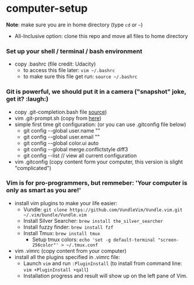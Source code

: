# computer-setup

**Note**: make sure you are in home directory (type `cd` or `~`)  
* All-Inclusive option: clone this repo and move all files to home directory

### Set up your shell / terminal / bash environment
* copy .bashrc (file credit: Udacity)
  * to access this file later: `vim ~/.bashrc`
  * to make sure this file get run: `source ~/.bashrc`

### Git is powerful, we should put it in a camera ("snapshot" joke, get it? :laugh:)
* copy .git-completion.bash file [source](https://raw.githubusercontent.com/git/git/master/contrib/completion/git-completion.bash))
* vim .git-prompt.sh (copy from [here](https://raw.githubusercontent.com/git/git/master/contrib/completion/git-prompt.sh))
* simple first time git configuration: (or you can use .gitconfig file below)
  * git config --global user.name "<Your-Full-Name>"
  * git config --global user.email "<your-email-address>"
  * git config --global color.ui auto
  * git config --global merge.conflictstyle diff3
  * git config --list // view all current configuration
* vim .gitconfig (copy content form your computer, this version is slight "complicated")

### Vim is for pro-programmers, but remmeber: 'Your computer is only as smart as you are!'
* install vim plugins to make your life easier:
  * Vundle: `git clone https://github.com/VundleVim/Vundle.vim.git ~/.vim/bundle/Vundle.vim`
  * Install Silver Searcher: `brew install the_silver_searcher`
  * Install fuzzy finder: `brew install fzf`
  * Install Tmux: `brew install tmux`
    * Setup tmux colors: `echo 'set -g default-terminal "screen-256color"' > ~/.tmux.conf`
* vim .vimrc (copy content from your computer)
* install all the plugins specified in .vimrc file:
  * Launch `vim` and run `:PluginInstall` (to install from command line: `vim +PluginInstall +qall`)
  * Installation progress and result will show up on the left pane of Vim.

